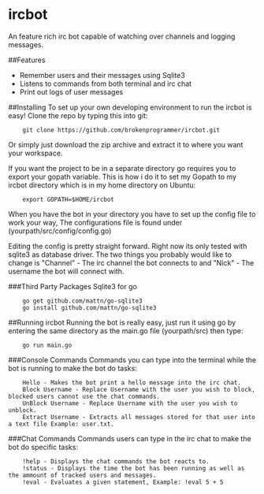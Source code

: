 # ircbot
An feature rich irc bot capable of watching over channels and logging messages.

##Features
* Remember users and their messages using Sqlite3
* Listens to commands from both terminal and irc chat
* Print out logs of user messages

##Installing
To set up your own developing environment to run the ircbot is easy!
Clone the repo by typing this into git:
```
	git clone https://github.com/brokenprogrammer/ircbot.git
```
Or simply just download the zip archive and extract it to where you want your workspace.

If you want the project to be in a separate directory go requires you to export your gopath variable.
This is how i do it to set my Gopath to my ircbot directory which is in my home directory on Ubuntu:
```
	export GOPATH=$HOME/ircbot
```
When you have the bot in your directory you have to set up the config file to work your way, The configurations
file is found under (yourpath/src/config/config.go)

Editing the config is pretty straight forward. Right now its only tested with sqlite3 as database driver. The two things you probably would like to change is "Channel" - The irc channel the bot connects to and "Nick" - The username the bot will connect with.

###Third Party Packages
Sqlite3 for go
```
	go get github.com/mattn/go-sqlite3
	go install github.com/mattn/go-sqlite3
```
##Running ircbot
Running the bot is really easy, just run it using go by entering the same directory as the main.go file (yourpath/src)
then type:
```
	go run main.go
```
###Console Commands
Commands you can type into the terminal while the bot is running to make the bot do tasks:
```
	Hello - Makes the bot print a hello message into the irc chat.
	Block Username - Replace Username with the user you wish to block, blocked users cannot use the chat commands.
	UnBlock Username - Replace Username with the user you wish to unblock.
    Extract Username - Extracts all messages stored for that user into a text file Example: user.txt.
```
###Chat Commands
Commands users can type in the irc chat to make the bot do specific tasks:
```
	!help - Displays the chat commands the bot reacts to.
	!status - Displays the time the bot has been running as well as the ammount of tracked users and messages.
	!eval - Evaluates a given statement, Example: !eval 5 + 5
```
